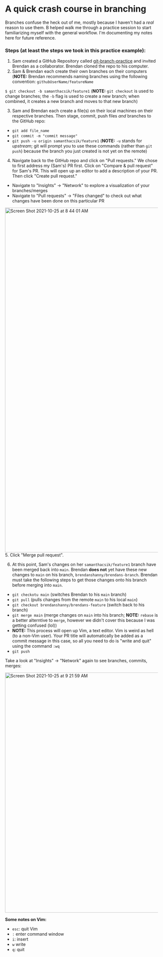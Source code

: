# A quick crash course in branching

Branches confuse the heck out of me, mostly because I haven't had a *real* reason to use them. B helped walk me through a practice session to start familiarizing myself with the general workflow. I'm documenting my notes here for future reference.

### Steps (at least the steps we took in this practice example):

1. Sam created a GitHub Repository called [git-branch-practice](https://github.com/samanthacsik/git-branch-practice) and invited Brendan as a collaborator. Brendan cloned the repo to his computer.
2. Sam & Brendan each create their own branches on their computers (**NOTE:** Brendan recommends naming branches using the following convention: `githubUserName/featureName`

`$ git checkout -b samanthacsik/feature1` (**NOTE:** `git checkout` is used to change branches; the `-b` flag is used to create a new branch; when combined, it creates a new branch and moves to that new branch)

3. Sam and Brendan each create a file(s) on their local machines on their respective branches. Then stage, commit, push files *and* branches to the GitHub repo:

* `git add file_name`  
* `git commit -m "commit message"`
* `git push -u origin samanthacsik/feature1` (**NOTE:** `-u` stands for *upstream*; git will prompt you to use these commands (rather than `git push`) because the branch you just created is not yet on the remote)

4. Navigate back to the GitHub repo and click on "Pull requests." We chose to first address my (Sam's) PR first. Click on "Compare & pull request" for Sam's PR. This will open up an editor to add a description of your PR. Then click "Create pull request."

* Navigate to "Insights" -> "Network" to explore a visualization of your branches/merges
* Navigate to "Pull requests" -> "Files changed" to check out what changes have been done on this particular PR

<img width="1136" alt="Screen Shot 2021-10-25 at 8 44 01 AM" src="https://user-images.githubusercontent.com/43836046/138729376-5689283c-a42f-4c29-8b11-7f20c1561b1f.png">
5. Click "Merge pull request". 

6. At this point, Sam's changes on her `samanthacsik/feature1` branch have been merged back into `main`. Brendan **does not** yet have these new changes to `main` on his branch, `brendanshanny/brendans-branch`. Brendan must take the following steps to get those changes onto his branch before merging into `main`.

* `git checkotu main` (switches Brendan to his `main` branch)
* `git pull` (pulls changes from the remote `main` to his local `main`)
* `git checkout brendanshanny/brendans-feature` (switch back to his branch)
* `git merge main` (merge changes on `main` into his branch; **NOTE:** `rebase` is a better alterntive to `merge`, however we didn't cover this because I was getting confused (lol))
* **NOTE:** This process will open up Vim, a text editor. Vim is weird as hell (to a non-Vim user). Your PR title will automatically be added as a commit message in this case, so all you need to do is "write and quit" using the command `:wq`
* `git push`

Take a look at "Insights" -> "Network" again to see branches, commits, merges:

<img width="791" alt="Screen Shot 2021-10-25 at 9 21 59 AM" src="https://user-images.githubusercontent.com/43836046/138733383-c082c91a-dd4f-40bc-b7b0-69af6869482a.png">

**Some notes on Vim:**
* `esc`: quit Vim
* `:` enter command window
* `i`: insert
* `w` write
* `q`: quit



